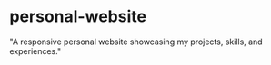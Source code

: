 # personal-website
"A responsive personal website showcasing my projects, skills, and experiences."
